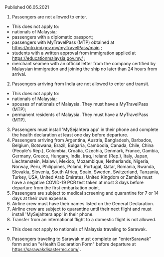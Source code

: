 Published 06.05.2021
1. Passengers are not allowed to enter.
- This does not apply to:
- nationals of Malaysia;
- passengers with a diplomatic passport;
- passengers with MyTravelPass (MTP) obtained at <a href="https://mtp.imi.gov.my/myTravelPass/main">https://mtp.imi.gov.my/myTravelPass/main</a> ;
- students with a written approval from immigration applied at <a href="https://educationmalaysia.gov.my/">https://educationmalaysia.gov.my/</a> ;
- merchant seamen with an official letter from the company certified by Malaysian immigration and joining the ship no later than 24 hours from arrival.
2. Passengers arriving from India are not allowed to enter and transit.
- This does not apply to:
- nationals of Malaysia;
- spouses of nationals of Malaysia. They must have a MyTravelPass (MTP);
- permanent residents of Malaysia. They must have a MyTravelPass (MTP).
3. Passengers must install 'MySejahtera app' in their phone and complete the health declaration at least one day before departure.
4. Passengers arriving from Argentina, Austria, Bangladesh, Barbados, Belgium, Botswana, Brazil, Bulgaria, Cambodia, Canada, Chile, China (People's Rep.), Colombia, Croatia, Czechia, Denmark, France, Gambia, Germany, Greece, Hungary, India, Iraq, Ireland (Rep.), Italy, Japan, Liechtenstein, Malawi, Mexico, Mozambique, Netherlands, Nigeria, Norway, Peru, Philippines, Poland, Portugal, Qatar, Romania, Rwanda, Slovakia, Slovenia, South Africa, Spain, Sweden, Switzerland, Tanzania, Turkey, USA, United Arab Emirates, United Kingdom or Zambia must have a negative COVID-19 PCR test taken at most 3 days before departure from the first embarkation point.
5. Passengers are subject to medical screening and quarantine for 7 or 14 days at their own expense.
6. Airline crew must have their names listed on the General Declaration.
7. Airline crew are subject to quarantine until their next flight and must install 'MySejahtera app' in their phone.
8. Transfer from an international flight to a domestic flight is not allowed.
- This does not apply to nationals of Malaysia traveling to Sarawak.
9. Passengers traveling to Sarawak must complete an "enterSarawak" form and an "eHealth Declaration Form" before departure at <a href="https://sarawakdisastermc.com/">https://sarawakdisastermc.com/</a> .

